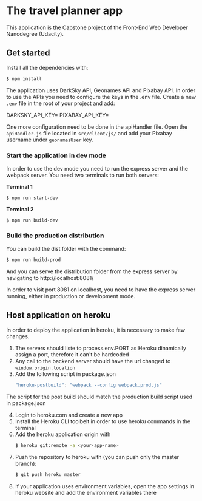 # The travel planner app

This application is the Capstone project of the Front-End Web Developer Nanodegree (Udacity).

## Get started 

Install all the dependencies with:
```sh
$ npm install
```
The application uses DarkSky API, Geonames API and Pixabay API.
In order to use the APIs you need to configure the keys in the .env file.
Create a new `.env` file in the root of your project and add:

DARKSKY_API_KEY=<your-key>
PIXABAY_API_KEY=<your-key>

One more configuration need to be done in the apiHandler file.
Open the `apiHandler.js` file located in `src/client/js/` and add your Pixabay username under `geonamesUser` key.

### Start the application in dev mode
In order to use the dev mode you need to run the express server and the webpack server. You need two terminals to run both servers:

**Terminal 1**
```
$ npm run start-dev
```

**Terminal 2**
```
$ npm run build-dev
```

### Build the production distribution
You can build the dist folder with the command:
```sh
$ npm run build-prod
```

And you can serve the distribution folder from the express server by navigating to http://localhost:8081/

In order to visit port 8081 on localhost, you need to have the express server running, either in production or development mode.


## Host application on heroku

In order to deploy the application in heroku, it is necessary to make few changes.
 1. The servers should liste to process.env.PORT as Heroku dinamically assign a port, therefore it can't be hardcoded
 2. Any call to the backend server should have the url changed to `window.origin.location`
 3. Add the following script in package.json 
    ```js
    "heroku-postbuild": "webpack --config webpack.prod.js"
    ```
   The script for the post build should match the production build script used in package.json

 4. Login to heroku.com and create a new app
 5. Install the Heroku CLI toolbelt in order to use heroku commands in the terminal
 6. Add the heroku application origin with 
    ```sh
    $ heroku git:remote -a <your-app-name>
    ```
 7. Push the repository to heroku with (you can push only the master branch):
    ```sh
    $ git push heroku master
    ```
 8. If your application uses environment variables, open the app settings in heroku website and add the environment variables there 

